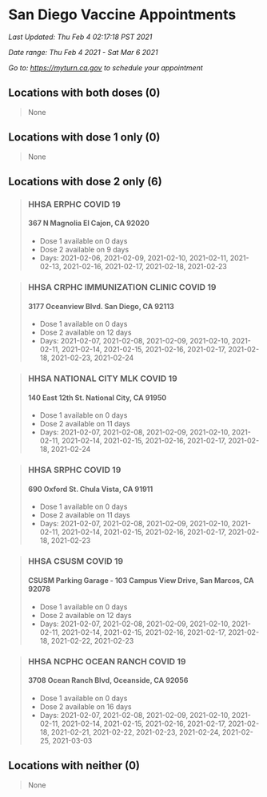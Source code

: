# San Diego Vaccine Appointments
*Last Updated: Thu Feb 4 02:17:18 PST 2021*

*Date range: Thu Feb 4 2021 - Sat Mar 6 2021*

*Go to: <https://myturn.ca.gov> to schedule your appointment*


## Locations with both doses (0)

>None

## Locations with dose 1 only (0)

>None

## Locations with dose 2 only (6)

>### HHSA ERPHC COVID 19
>#### 367 N Magnolia El Cajon, CA 92020
>- Dose 1 available on 0 days
>- Dose 2 available on 9 days
>  - Days: 2021-02-06, 2021-02-09, 2021-02-10, 2021-02-11, 2021-02-13, 2021-02-16, 2021-02-17, 2021-02-18, 2021-02-23

>### HHSA CRPHC IMMUNIZATION CLINIC COVID 19
>#### 3177 Oceanview Blvd. San Diego, CA 92113
>- Dose 1 available on 0 days
>- Dose 2 available on 12 days
>  - Days: 2021-02-07, 2021-02-08, 2021-02-09, 2021-02-10, 2021-02-11, 2021-02-14, 2021-02-15, 2021-02-16, 2021-02-17, 2021-02-18, 2021-02-23, 2021-02-24

>### HHSA NATIONAL CITY MLK COVID 19
>#### 140 East 12th St. National City, CA 91950
>- Dose 1 available on 0 days
>- Dose 2 available on 11 days
>  - Days: 2021-02-07, 2021-02-08, 2021-02-09, 2021-02-10, 2021-02-11, 2021-02-14, 2021-02-15, 2021-02-16, 2021-02-17, 2021-02-18, 2021-02-24

>### HHSA SRPHC COVID 19
>#### 690 Oxford St. Chula Vista, CA 91911
>- Dose 1 available on 0 days
>- Dose 2 available on 11 days
>  - Days: 2021-02-07, 2021-02-08, 2021-02-09, 2021-02-10, 2021-02-11, 2021-02-14, 2021-02-15, 2021-02-16, 2021-02-17, 2021-02-18, 2021-02-23

>### HHSA CSUSM COVID 19
>#### CSUSM Parking Garage - 103 Campus View Drive, San Marcos, CA 92078
>- Dose 1 available on 0 days
>- Dose 2 available on 12 days
>  - Days: 2021-02-07, 2021-02-08, 2021-02-09, 2021-02-10, 2021-02-11, 2021-02-14, 2021-02-15, 2021-02-16, 2021-02-17, 2021-02-18, 2021-02-22, 2021-02-23

>### HHSA NCPHC OCEAN RANCH COVID 19
>#### 3708 Ocean Ranch Blvd, Oceanside, CA 92056
>- Dose 1 available on 0 days
>- Dose 2 available on 16 days
>  - Days: 2021-02-07, 2021-02-08, 2021-02-09, 2021-02-10, 2021-02-11, 2021-02-14, 2021-02-15, 2021-02-16, 2021-02-17, 2021-02-18, 2021-02-21, 2021-02-22, 2021-02-23, 2021-02-24, 2021-02-25, 2021-03-03

## Locations with neither (0)

>None

